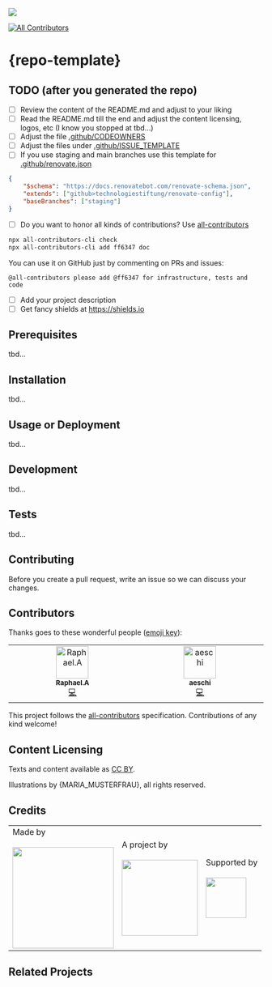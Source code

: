 ![](https://img.shields.io/badge/Built%20with%20%E2%9D%A4%EF%B8%8F-at%20Technologiestiftung%20Berlin-blue)

<!-- ALL-CONTRIBUTORS-BADGE:START - Do not remove or modify this section -->
[![All Contributors](https://img.shields.io/badge/all_contributors-2-orange.svg?style=flat-square)](#contributors-)
<!-- ALL-CONTRIBUTORS-BADGE:END -->

# {repo-template}

## TODO (after you generated the repo)

- [ ] Review the content of the README.md and adjust to your liking
- [ ] Read the README.md till the end and adjust the content licensing,
      logos, etc (I know you stopped at tbd...)
- [ ] Adjust the file [.github/CODEOWNERS](./.github/CODEOWNERS)
- [ ] Adjust the files under [.github/ISSUE_TEMPLATE](./.github/ISSUE_TEMPLATE)
- [ ] If you use staging and main branches use this template for [.github/renovate.json](./.github/renovate.json)

```json
{
	"$schema": "https://docs.renovatebot.com/renovate-schema.json",
	"extends": ["github>technologiestiftung/renovate-config"],
	"baseBranches": ["staging"]
}
```

- [ ] Do you want to honor all kinds of contributions? Use [all-contributors](https://allcontributors.org/)

```bash
npx all-contributors-cli check
npx all-contributors-cli add ff6347 doc
```

You can use it on GitHub just by commenting on PRs and issues:

```plain
@all-contributors please add @ff6347 for infrastructure, tests and code
```

- [ ] Add your project description
- [ ] Get fancy shields at https://shields.io

## Prerequisites

tbd...

## Installation

tbd...

## Usage or Deployment

tbd...

## Development

tbd...

## Tests

tbd...

## Contributing

Before you create a pull request, write an issue so we can discuss your changes.

## Contributors

Thanks goes to these wonderful people ([emoji key](https://allcontributors.org/docs/en/emoji-key)):

<!-- ALL-CONTRIBUTORS-LIST:START - Do not remove or modify this section -->
<!-- prettier-ignore-start -->
<!-- markdownlint-disable -->
<table>
  <tbody>
    <tr>
      <td align="center" valign="top" width="14.28%"><a href="https://github.com/raphael-arce"><img src="https://avatars.githubusercontent.com/u/8709861?v=4?s=64" width="64px;" alt="Raphael.A"/><br /><sub><b>Raphael.A</b></sub></a><br /><a href="https://github.com/technologiestiftung/template-default/commits?author=raphael-arce" title="Code">💻</a></td>
      <td align="center" valign="top" width="14.28%"><a href="https://github.com/aeschi"><img src="https://avatars.githubusercontent.com/u/56318362?v=4?s=64" width="64px;" alt="aeschi"/><br /><sub><b>aeschi</b></sub></a><br /><a href="https://github.com/technologiestiftung/template-default/commits?author=aeschi" title="Code">💻</a></td>
    </tr>
  </tbody>
</table>

<!-- markdownlint-restore -->
<!-- prettier-ignore-end -->

<!-- ALL-CONTRIBUTORS-LIST:END -->

This project follows the [all-contributors](https://github.com/all-contributors/all-contributors) specification. Contributions of any kind welcome!

## Content Licensing

Texts and content available as [CC BY](https://creativecommons.org/licenses/by/3.0/de/).

Illustrations by {MARIA_MUSTERFRAU}, all rights reserved.

## Credits

<table>
  <tr>
    <td>
      Made by <a href="https://citylab-berlin.org/de/start/">
        <br />
        <br />
        <img width="200" src="https://logos.citylab-berlin.org/logo-citylab-berlin.svg" />
      </a>
    </td>
    <td>
      A project by <a href="https://www.technologiestiftung-berlin.de/">
        <br />
        <br />
        <img width="150" src="https://logos.citylab-berlin.org/logo-technologiestiftung-berlin-de.svg" />
      </a>
    </td>
    <td>
      Supported by <a href="https://www.berlin.de/rbmskzl/">
        <br />
        <br />
        <img width="80" src="https://logos.citylab-berlin.org/logo-berlin-senatskanzelei-de.svg" />
      </a>
    </td>
  </tr>
</table>

## Related Projects
